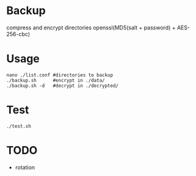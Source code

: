 # Backup
compress and encrypt directories openssl(MD5(salt + password) + AES-256-cbc)

# Usage
```
nano ./list.conf #directories to backup
./backup.sh      #encrypt in ./data/
./backup.sh -d   #decrypt in ./decrypted/
```

# Test
```
./test.sh
```

# TODO

- rotation
